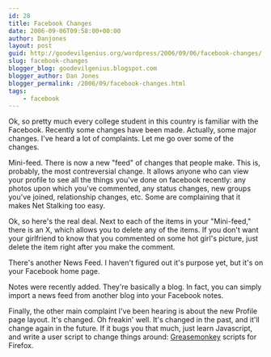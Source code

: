 ```yaml
---
id: 28
title: Facebook Changes
date: 2006-09-06T09:58:00+00:00
author: Danjones
layout: post
guid: http://goodevilgenius.org/wordpress/2006/09/06/facebook-changes/
slug: facebook-changes
blogger_blog: goodevilgenius.blogspot.com
blogger_author: Dan Jones
blogger_permalink: /2006/09/facebook-changes.html
tags:
    - facebook
---
```

Ok, so pretty much every college student in this country is familiar with the Facebook. Recently some changes have been made. Actually, some major changes. I've heard a lot of complaints. Let me go over some of the changes.

Mini-feed. There is now a new "feed" of changes that people make. This is, probably, the most contreversial change. It allows anyone who can view your profile to see all the things you've done on facebook recently: any photos upon which you've commented, any status changes, new groups you've joined, relationship changes, etc. Some are complaining that it makes Net Stalking too easy.
  
Ok, so here's the real deal. Next to each of the items in your "Mini-feed," there is an X, which allows you to delete any of the items. If you don't want your girlfriend to know that you commented on some hot girl's picture, just delete the item right after you make the comment.

There's another News Feed. I haven't figured out it's purpose yet, but it's on your Facebook home page.

Notes were recently added. They're basically a blog. In fact, you can simply import a news feed from another blog into your Facebook notes.

Finally, the other main complaint I've been hearing is about the new Profile page layout. It's changed. Oh freakin' well. It's changed in the past, and it'll change again in the future. If it bugs you that much, just learn Javascript, and write a user script to change things around: [Greasemonkey](http://greasemonkey.mozdev.org) scripts for Firefox.
